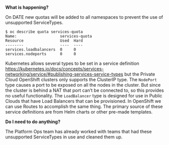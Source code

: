**What is happening?**

On DATE new quotas will be added to all namespaces to prevent the use of unsupported ServiceTypes.

```console
$ oc describe quota services-quota
Name:                   services-quota
Resource                Used  Hard
--------                ----  ----
services.loadbalancers  0     0
services.nodeports      0     0
```

Kubernetes allows several types to be set in a service definition <https://kubernetes.io/docs/concepts/services-networking/service/#publishing-services-service-types> but the Private Cloud OpenShift clusters only supports the ClusterIP type. The `NodePort` type causes a port to be exposed on all the nodes in the cluster. But since the cluster is behind a NAT that port can’t be connected to, so this provides no useful functionality. The `LoadBalancer` type is designed for use in Public Clouds that have Load Balancers that can be provisioned. In OpenShift we can use Routes to accomplish the same thing. The primary source of these service definitions are from Helm charts or other pre-made templates.

**Do I need to do anything?**

The Platform Ops team has already worked with teams that had these unsupported ServiceTypes in use and cleaned them up.
